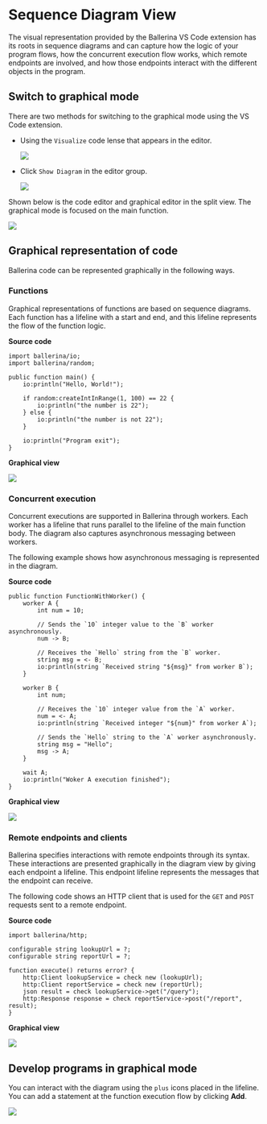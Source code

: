 # Sequence Diagram View

The visual representation provided by the Ballerina VS Code extension has its roots in sequence diagrams and can capture how the logic of your program flows, how the concurrent execution flow works, which remote endpoints are involved, and how those endpoints interact with the different objects in the program.

## Switch to graphical mode

There are two methods for switching to the graphical mode using the VS Code extension.

-   Using the `Visualize` code lense that appears in the editor.
    
    <img src="../../img/visual-programming/sequence-diagram-view/visualize-code-block.png" class="cInlineImage-full"/>

-   Click `Show Diagram` in the editor group.
    
    <img src="https://wso2.com/ballerina/vscode/docs/img/visual-programming/sequence-diagram-view/editor-group-button.png" class="cInlineImage-full"/>

Shown below is the code editor and graphical editor in the split view. The graphical mode is focused on the main function.

<img src="https://wso2.com/ballerina/vscode/docs/img/visual-programming/sequence-diagram-view/graphical-view.png" class="cInlineImage-full"/>

## Graphical representation of code

Ballerina code can be represented graphically in the following ways.

### Functions

Graphical representations of functions are based on sequence diagrams. Each function has a lifeline with a start and end, and this lifeline represents the flow of the function logic. 

**Source code**

```ballerina
import ballerina/io;
import ballerina/random;

public function main() {
    io:println("Hello, World!");

    if random:createIntInRange(1, 100) == 22 {
        io:println("the number is 22");
    } else {
        io:println("the number is not 22");
    }

    io:println("Program exit");
}
```

**Graphical view**
    
<img src="https://wso2.com/ballerina/vscode/docs/img/visual-programming/sequence-diagram-view/function-sequence-diagram.png" class="cInlineImage-full"/>

### Concurrent execution

Concurrent executions are supported in Ballerina through workers. Each worker has a lifeline that runs parallel to 
the lifeline of the main function body. The diagram also captures asynchronous messaging between workers.

The following example shows how asynchronous messaging is represented in the diagram.

**Source code**

```ballerina
public function FunctionWithWorker() {
    worker A {
        int num = 10;

        // Sends the `10` integer value to the `B` worker asynchronously.
        num -> B;

        // Receives the `Hello` string from the `B` worker.
        string msg = <- B;
        io:println(string `Received string "${msg}" from worker B`);
    }

    worker B {
        int num;

        // Receives the `10` integer value from the `A` worker.
        num = <- A;
        io:println(string `Received integer "${num}" from worker A`);

        // Sends the `Hello` string to the `A` worker asynchronously.
        string msg = "Hello";
        msg -> A;
    }

    wait A;
    io:println("Woker A execution finished");
}
```

**Graphical view**

<img src="https://wso2.com/ballerina/vscode/docs/img/visual-programming/sequence-diagram-view/worker_sample.png" class="cInlineImage-full"/>

### Remote endpoints and clients

Ballerina specifies interactions with remote endpoints through its syntax. These interactions are presented graphically in the diagram view by giving each endpoint a lifeline. This endpoint lifeline represents the messages that the endpoint can receive.

The following code shows an HTTP client that is used for the `GET` and `POST` requests sent to a remote endpoint.

**Source code**

```ballerina
import ballerina/http;

configurable string lookupUrl = ?;
configurable string reportUrl = ?;

function execute() returns error? {
    http:Client lookupService = check new (lookupUrl);
    http:Client reportService = check new (reportUrl);
    json result = check lookupService->get("/query");
    http:Response response = check reportService->post("/report", result);
}
```

**Graphical view**

<img src="https://wso2.com/ballerina/vscode/docs/img/visual-programming/sequence-diagram-view/client-code-representations.png" class="cInlineImage-full"/>

## Develop programs in graphical mode

You can interact with the diagram using the `plus` icons placed in the lifeline. You can add a statement at the 
function execution flow by clicking **Add**.

<img src="https://wso2.com/ballerina/vscode/docs/img/visual-programming/sequence-diagram-view/diagram-interaction.gif" class="cInlineImage-full"/>
